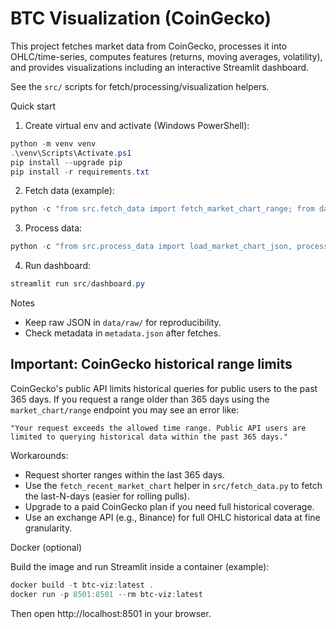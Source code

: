 # BTC Visualization (CoinGecko)

This project fetches market data from CoinGecko, processes it into OHLC/time-series, computes features (returns, moving averages, volatility), and provides visualizations including an interactive Streamlit dashboard.

See the `src/` scripts for fetch/processing/visualization helpers.

Quick start

1. Create virtual env and activate (Windows PowerShell):

```powershell
python -m venv venv
.\venv\Scripts\Activate.ps1
pip install --upgrade pip
pip install -r requirements.txt
```

2. Fetch data (example):

```powershell
python -c "from src.fetch_data import fetch_market_chart_range; from datetime import datetime; fetch_market_chart_range('bitcoin','usd', datetime(2021,1,1), datetime(2021,12,31))"
```

3. Process data:

```powershell
python -c "from src.process_data import load_market_chart_json, process_and_save; process_and_save('data/raw/coingecko_bitcoin_market_chart_...json')"
```

4. Run dashboard:

```powershell
streamlit run src/dashboard.py
```

Notes
- Keep raw JSON in `data/raw/` for reproducibility.
- Check metadata in `metadata.json` after fetches.

Important: CoinGecko historical range limits
-------------------------------------------------
CoinGecko's public API limits historical queries for public users to the past 365 days. If you request a range older than 365 days using the `market_chart/range` endpoint you may see an error like:

	"Your request exceeds the allowed time range. Public API users are limited to querying historical data within the past 365 days."

Workarounds:
- Request shorter ranges within the last 365 days.
- Use the `fetch_recent_market_chart` helper in `src/fetch_data.py` to fetch the last-N-days (easier for rolling pulls).
- Upgrade to a paid CoinGecko plan if you need full historical coverage.
- Use an exchange API (e.g., Binance) for full OHLC historical data at fine granularity.

Docker (optional)

Build the image and run Streamlit inside a container (example):

```powershell
docker build -t btc-viz:latest .
docker run -p 8501:8501 --rm btc-viz:latest
```

Then open http://localhost:8501 in your browser.

